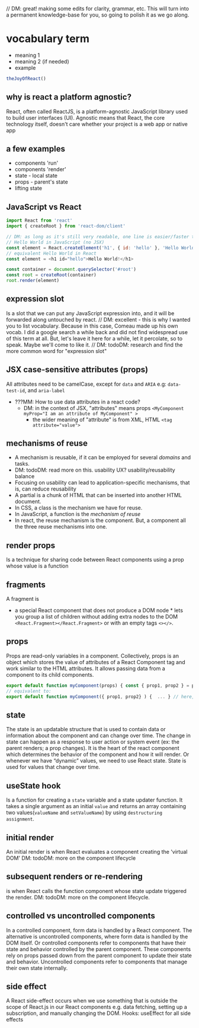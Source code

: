 // DM: great! making some edits for clarity, grammar, etc. This will turn into a permanent knowledge-base for you, so going to polish it as we go along.

# vocabulary term

- meaning 1
- meaning 2 (if needed)
- example

```jsx
theJoyOfReact()
```

## why is react a platform agnostic?

React, often called ReactJS, is a platform-agnostic JavaScript library used to build user interfaces (UI). Agnostic means that React, the core technology itself, doesn't care whether your project is a web app or native app

<!-- For my understanding, the same code used in ReactJS can be used in other react frameworks such as react-native, ...
Correc. there may be some differences, but much code can be shared. . Ionic React is another alternative for the scenario of
 -->

## a few examples

- components 'run'
- components 'render'
- state - local state
- props - parent's state
- lifting state

## JavaScript vs React

```js
import React from 'react'
import { createRoot } from 'react-dom/client'

// DM: as long as it's still very readable, one line is easier/faster to read than multiple short lines.
// Hello World in JavaScript (no JSX)
const element = React.createElement('h1', { id: 'hello' }, 'Hello World!')
// equivalent Hello World in React
const element = <h1 id="hello">Hello World!</h1>

const container = document.querySelector('#root')
const root = createRoot(container)
root.render(element)
```

## expression slot

Is a slot that we can put any JavaScript expression into, and it will be forwarded along untouched by react.
// DM: excellent - this is why I wanted you to list vocabulary. Because in this case, Comeau made up his own vocab. I did a google search a while back and did not find widespread use of this term at all. But, let's leave it here for a while, let it percolate, so to speak. Maybe we'll come to like it.
// DM: todoDM: research and find the more common word for "expression slot"

## JSX case-sensitive attributes (props)

All attributes need to be camelCase, except for `data` and `ARIA`
e.g: `data-test-id`, and `aria-label`

- ???MM: How to use data attributes in a react code?
  - DM: in the context of JSX, "attributes" means props `<MyComponent myProp="I am an attribute of MyComponent" >`
    - the wider meaning of "attribute" is from XML, HTML `<tag attribute="value">`

## mechanisms of reuse

- A mechanism is reusable, if it can be employed for several _domains_ and tasks.
- DM: todoDM: read more on this. usability UX? usability/reusability balance
- Focusing on usability can lead to application-specific mechanisms, that is, can reduce reusability
- A partial is a chunk of HTML that can be inserted into another HTML document.
- In CSS, a class is the mechanism we have for reuse.
- In JavaScript, a function is the _mechanism of reuse_
- In react, the reuse mechanism is the component. But, a component all the three reuse mechanisms into one.

## render props

Is a technique for sharing code between React components using a prop whose value is a function

## fragments

A fragment is

- a special React component that does not produce a DOM node \* lets you group a list of children without adding extra nodes to the DOM
  `<React.Fragment></React.Fragment>` or with an empty tags `<></>`.

## props

Props are read-only variables in a component. Collectively, props is an object which stores the value of attributes of a React Component tag and work similar to the HTML attributes. It allows passing data from a component to its child components.

```js
export default function myComponent(props) { const { prop1, prop2 } = props; ... } // props is an object
// equivalent to:
export default function myComponent({ prop1, prop2} ) {  ... } // here, the props object is deconstructed and the values assigned to the variables prop1, prop2
```

## state

The state is an updatable structure that is used to contain data or information about the component and can change over time. The change in state can happen as a response to user action or system event (ex: the parent renders; a prop changes). It is the heart of the react component which determines the behavior of the component and how it will render.
Or whenever we have “dynamic” values, we need to use React state. State is used for values that change over time.

## useState hook

Is a function for creating a `state` variable and a state updater function. It takes a single argument as an initial `value` and returns an array containing two values(`valueName` and `setValueName`) by using `destructuring assignment`.

## initial render

An initial render is when React evaluates a component creating the 'virtual DOM' DM: todoDM: more on the component lifecycle

## subsequent renders or re-rendering

is when React calls the function component whose state update triggered the render.
DM: todoDM: more on the component lifecycle.

## controlled vs uncontrolled components

In a controlled component, form data is handled by a React component. The alternative is uncontrolled components, where form data is handled by the DOM itself.
Or controlled components refer to components that have their state and behavior controlled by the parent component. These components rely on props passed down from the parent component to update their state and behavior. Uncontrolled components refer to components that manage their own state internally.

## side effect

A React side-effect occurs when we use something that is outside the scope of React.js in our React components e.g. data fetching, setting up a subscription, and manually changing the DOM.
Hooks: useEffect for all side effects
